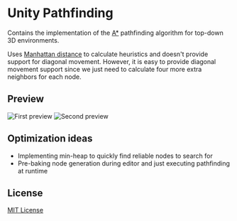 # Unity Pathfinding

Contains the implementation of the [A*](https://en.wikipedia.org/wiki/A*_search_algorithm) pathfinding algorithm for
top-down 3D environments.

Uses [Manhattan distance](https://xlinux.nist.gov/dads/HTML/manhattanDistance.html) to calculate heuristics and doesn't provide support for diagonal movement. However, it is easy to
provide diagonal movement support since we just need to calculate four more extra neighbors for each node.

## Preview
![First preview](https://media.giphy.com/media/vFKqnCdLPNOKc/giphy.gif)
![Second preview](https://media.giphy.com/media/vFKqnCdLPNOKc/giphy.gif)

## Optimization ideas
- Implementing min-heap to quickly find reliable nodes to search for
- Pre-baking node generation during editor and just executing pathfinding at runtime

## License

[MIT License](https://github.com/iozsaygi/unity-pathfinding/blob/main/LICENSE)